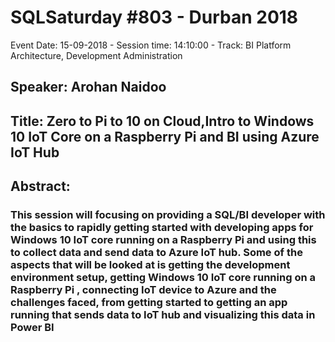 # SQLSaturday #803 - Durban 2018
Event Date: 15-09-2018 - Session time: 14:10:00 - Track: BI Platform Architecture, Development  Administration
## Speaker: Arohan Naidoo
## Title: Zero to Pi to 10 on Cloud,Intro to Windows 10 IoT Core on a Raspberry Pi and BI using Azure IoT Hub
## Abstract:
### This session will focusing on providing a  SQL/BI developer with the basics to rapidly getting started with developing apps for Windows 10 IoT core running on a Raspberry Pi and using this to collect data and send data to Azure IoT hub. Some of the aspects that will be looked at is getting the development environment setup, getting Windows 10 IoT core running on a Raspberry Pi , connecting IoT device to Azure and the challenges faced, from getting started to getting an app running that sends data to IoT hub and visualizing this data in Power BI
